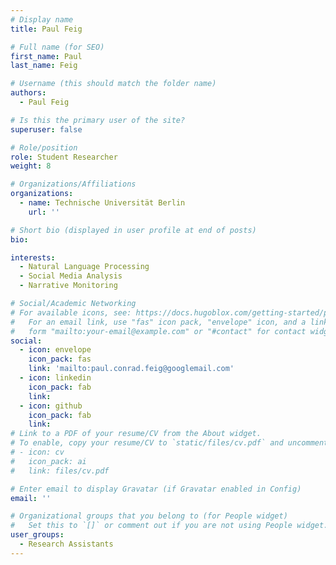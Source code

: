 ```yaml
---
# Display name
title: Paul Feig

# Full name (for SEO)
first_name: Paul 
last_name: Feig

# Username (this should match the folder name)
authors:
  - Paul Feig

# Is this the primary user of the site?
superuser: false

# Role/position
role: Student Researcher
weight: 8

# Organizations/Affiliations
organizations:
  - name: Technische Universität Berlin
    url: ''

# Short bio (displayed in user profile at end of posts)
bio:

interests:
  - Natural Language Processing
  - Social Media Analysis
  - Narrative Monitoring

# Social/Academic Networking
# For available icons, see: https://docs.hugoblox.com/getting-started/page-builder/#icons
#   For an email link, use "fas" icon pack, "envelope" icon, and a link in the
#   form "mailto:your-email@example.com" or "#contact" for contact widget.
social:
  - icon: envelope
    icon_pack: fas
    link: 'mailto:paul.conrad.feig@googlemail.com'
  - icon: linkedin
    icon_pack: fab
    link: 
  - icon: github
    icon_pack: fab
    link: 
# Link to a PDF of your resume/CV from the About widget.
# To enable, copy your resume/CV to `static/files/cv.pdf` and uncomment the lines below.
# - icon: cv
#   icon_pack: ai
#   link: files/cv.pdf

# Enter email to display Gravatar (if Gravatar enabled in Config)
email: ''

# Organizational groups that you belong to (for People widget)
#   Set this to `[]` or comment out if you are not using People widget.
user_groups:
  - Research Assistants
---
```


